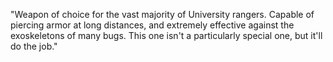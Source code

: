 "Weapon of choice for the vast majority of University rangers. Capable of piercing armor at long distances, and extremely effective against the exoskeletons of many bugs. This one isn't a 
particularly special one, but it'll do the job."